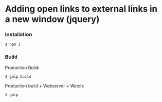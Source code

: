 # Adding open links to external links in a new window  (jquery)

### Installation
```sh
$ npm i
```

### Build

Production Build:
```sh
$ gulp build
```

Production build + Webserver + Watch:
```sh
$ gulp
```


